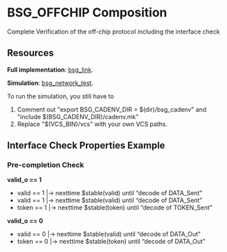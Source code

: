 # BSG_OFFCHIP Composition
Complete Verification of the off-chip protocol including the interface check

## Resources
**Full implementation**: [bsg_link](https://github.com/bespoke-silicon-group/basejump_stl/tree/master/bsg_link).

**Simulation**: [bsg_network_test](https://github.com/bespoke-silicon-group/basejump_stl/tree/master/testing/bsg_noc/bsg_wormhole_network).

To run the simulation, you still have to 
  1. Comment out "export BSG_CADENV_DIR = $(dir)/bsg_cadenv" and "include $(BSG_CADENV_DIR)/cadenv.mk"
  2. Replace "$(VCS_BIN)/vcs" with your own VCS paths.
  
## Interface Check Properties Example
### Pre-completion Check

**valid_o == 1**
  - valid == 1 |-> nexttime $stable(valid) until “decode of DATA_Sent”
  - valid == 1 |-> nexttime $stable(valid) until “decode of DATA_Sent”
  - token == 1 |-> nexttime $stable(token) until “decode of TOKEN_Sent”
  
**valid_o == 0**
  - valid == 0 |-> nexttime $stable(valid) until “decode of DATA_Out” 
  - token == 0 |-> nexttime $stable(token) until “decode of DATA_Out”
